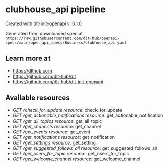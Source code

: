 # clubhouse_api pipeline

Created with [dlt-init-openapi](https://github.com/dlt-hub/dlt-init-openapi) v. 0.1.0

Generated from downloaded spec at `https://raw.githubusercontent.com/dlt-hub/openapi-specs/main/open_api_specs/Business/clubhouse_api.yaml`
## Learn more at

* https://dlthub.com
* https://github.com/dlt-hub/dlt
* https://github.com/dlt-hub/dlt-init-openapi


## Available resources
* _GET /check_for_update_ 
  *resource*: check_for_update  
* _GET /get_actionable_notifications_ 
  *resource*: get_actionable_notification  
* _GET /get_all_topics_ 
  *resource*: get_all_topic  
* _GET /get_channels_ 
  *resource*: get_channel  
* _GET /get_events_ 
  *resource*: get_event  
* _GET /get_notifications_ 
  *resource*: get_notification  
* _GET /get_settings_ 
  *resource*: get_setting  
* _GET /get_suggested_follows_all_ 
  *resource*: get_suggested_follows_all  
* _GET /get_users_for_topic_ 
  *resource*: get_users_for_topic  
* _GET /get_welcome_channel_ 
  *resource*: get_welcome_channel  
